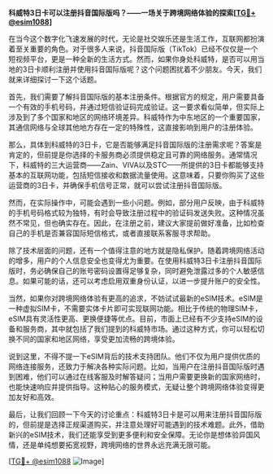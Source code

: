 **科威特3日卡可以注册抖音国际版吗？——一场关于跨境网络体验的探索[[TG💪+ @esim1088](https://t.me/s/esim1088)]**

在当今这个数字化飞速发展的时代，无论是社交娱乐还是生活工作，互联网都扮演着至关重要的角色。对于很多人来说，抖音国际版（TikTok）已经不仅仅是一个短视频平台，更是一种全新的生活方式。然而，如果你身处科威特，是否可以用当地的3日卡顺利注册并使用抖音国际版呢？这个问题困扰着不少朋友。今天，我们就来详细探讨一下这个话题。

首先，我们需要了解抖音国际版的基本注册条件。根据官方的规定，用户需要具备一个有效的手机号码，并通过短信验证码完成验证。这一要求看似简单，但实际上涉及到了多个国家和地区的网络环境差异。科威特作为中东地区的一个重要国家，其通信网络与全球其他地方存在一定的特殊性，这直接影响到用户的注册体验。

那么，具体到科威特的3日卡，它是否能够满足抖音国际版的注册需求呢？答案是肯定的，但前提是你选择的卡服务商必须提供稳定且可靠的网络服务。通常情况下，科威特的三大运营商——Zain、VIVA以及STC——所提供的3日卡都能够支持基本的互联网功能，包括短信接收和数据流量使用。这意味着，只要你购买了这些运营商的3日卡，并确保手机信号正常，就可以尝试注册抖音国际版。

然而，在实际操作中，可能会遇到一些小问题。例如，部分用户反映，由于科威特的手机号码格式较为独特，有时会导致注册过程中的验证码发送失败。这种情况虽然不常见，但也确实存在。因此，在注册之前，建议大家提前做好准备，比如检查自己的手机是否兼容国际短信格式，或者直接联系客服寻求帮助。

除了技术层面的问题，还有一个值得注意的地方就是隐私保护。随着跨境网络活动的增多，用户的个人信息安全也变得尤为重要。在使用科威特3日卡注册抖音国际版时，务必确保自己的账号密码设置得足够复杂，同时避免泄露过多的个人敏感信息。如果可能的话，还可以考虑启用双重身份认证，以进一步提升账户的安全性。

当然，如果你对跨境网络体验有更高的追求，不妨试试最新的eSIM技术。eSIM是一种虚拟SIM卡，不需要实体卡片即可实现联网功能。相比于传统的物理SIM卡，eSIM具有灵活性更高、更换便捷等优点。目前，市面上已经有不少支持eSIM的设备和服务商，其中就包括了我们提到的科威特市场。通过这种方式，你可以轻松切换不同的国家和地区网络，享受更加流畅的跨境体验。

说到这里，不得不提一下eSIM背后的技术支持团队。他们不仅为用户提供优质的网络连接服务，还致力于解决各种实际问题。比如，当用户在注册抖音国际版时遇到困难，他们可以通过在线客服及时解答疑问；当用户需要更换新的国家网络时，也能快速响应并提供指导。这种贴心的服务模式，无疑让整个跨境网络体验变得更加友好和高效。

最后，让我们回顾一下今天的讨论重点：科威特3日卡是可以用来注册抖音国际版的，但前提是选择正规渠道购买，并注意处理好可能遇到的技术难题。此外，借助新兴的eSIM技术，我们还能享受到更多便利和安全保障。无论你是想体验异国风情，还是单纯想要拓宽视野，跨境网络的世界永远充满无限可能。

[[TG💪+ @esim1088](https://t.me/s/esim1088) ![Image](https://i.postimg.cc/4NQfJmqS/Snipaste-2025-05-13-00-14-12.png)]